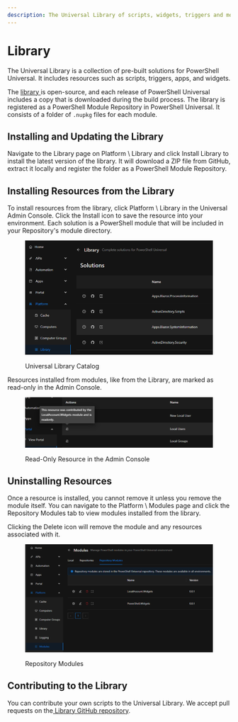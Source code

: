 ```yaml
---
description: The Universal Library of scripts, widgets, triggers and more.
---
```


# Library

The Universal Library is a collection of pre-built solutions for PowerShell Universal. It includes resources such as scripts, triggers, apps, and widgets.&#x20;

The [library ](https://github.com/ironmansoftware/scripts/issues)is open-source, and each release of PowerShell Universal includes a copy that is downloaded during the build process. The library is registered as a PowerShell Module Repository in PowerShell Universal. It consists of a folder of `.nupkg` files for each module.&#x20;

## Installing and Updating the Library

Navigate to the Library page on Platform \ Library and click Install Library to install the latest version of the library. It will download a ZIP file from GitHub, extract it locally and register the folder as a PowerShell Module Repository.

## Installing Resources from the Library

To install resources from the library, click Platform \ Library in the Universal Admin Console. Click the Install icon to save the resource into your environment. Each solution is a PowerShell module that will be included in your Repository's module directory.&#x20;

<figure><img src="../.gitbook/assets/image (10).png" alt=""><figcaption><p>Universal Library Catalog</p></figcaption></figure>

Resources installed from modules, like from the Library, are marked as read-only in the Admin Console.&#x20;

<figure><img src="../.gitbook/assets/image (1) (1) (1) (1) (1).png" alt=""><figcaption><p>Read-Only Resource in the Admin Console</p></figcaption></figure>

## Uninstalling Resources

Once a resource is installed, you cannot remove it unless you remove the module itself. You can navigate to the Platform \ Modules page and click the Repository Modules tab to view modules installed from the library.&#x20;

Clicking the Delete icon will remove the module and any resources associated with it.&#x20;

<figure><img src="../.gitbook/assets/image (2) (1) (1) (1).png" alt=""><figcaption><p>Repository Modules</p></figcaption></figure>

## Contributing to the Library

You can contribute your own scripts to the Universal Library. We accept pull requests on the[ Library GitHub repository](https://github.com/ironmansoftware/scripts).&#x20;
